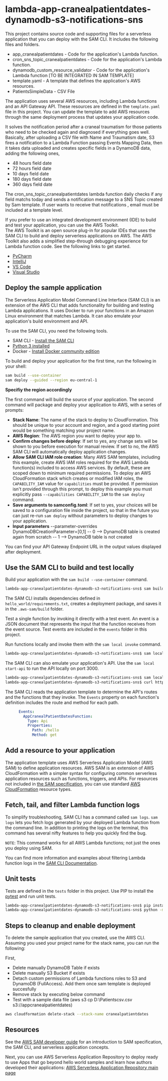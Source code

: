 # lambda-app-cranealpatientdates-dynamodb-s3-notifications-sns

This project contains source code and supporting files for a serverless application that you can deploy with the SAM CLI. It includes the following files and folders.

- app_cranealpatientdates - Code for the application's Lambda function.
- cron_sns_topic_cranealpatientdates - Code for the application's Lambda function.
- dynamodb_custom_resource_validator - Code for the application's Lambda function [TO BE INTEGRATED IN SAM TEMPLATE]
- template.yaml - A template that defines the application's AWS resources.
- PatientsSimpleData - CSV File 

The application uses several AWS resources, including Lambda functions and an API Gateway API. These resources are defined in the `template.yaml` file in this project. You can update the template to add AWS resources through the same deployment process that updates your application code.

It solves the notification period after a craneal traumatism for those patients who need to be checked again and diagnosed if everything goes well. Basically, after uploading a CSV file with Name and Traumatism date, S3 fires a notification to a Lambda Function passing Events Mapping Data, then it takes data uploaded and creates specific fields in a DynamoDB data, adding the following ones,

- 48 hours field date
- 72 hours field date
- 10 days field date
- 180 days field date
- 360 days field date

The cron_sns_topic_cranealpatientdates lambda function daily checks if any field matchs today and sends a notification message to a SNS Topic created by Sam template.  If user wants to receive that notifications , email must be included at a template level.


If you prefer to use an integrated development environment (IDE) to build and test your application, you can use the AWS Toolkit.  
The AWS Toolkit is an open source plug-in for popular IDEs that uses the SAM CLI to build and deploy serverless applications on AWS. The AWS Toolkit also adds a simplified step-through debugging experience for Lambda function code. See the following links to get started.

* [PyCharm](https://docs.aws.amazon.com/toolkit-for-jetbrains/latest/userguide/welcome.html)
* [IntelliJ](https://docs.aws.amazon.com/toolkit-for-jetbrains/latest/userguide/welcome.html)
* [VS Code](https://docs.aws.amazon.com/toolkit-for-vscode/latest/userguide/welcome.html)
* [Visual Studio](https://docs.aws.amazon.com/toolkit-for-visual-studio/latest/user-guide/welcome.html)

## Deploy the sample application

The Serverless Application Model Command Line Interface (SAM CLI) is an extension of the AWS CLI that adds functionality for building and testing Lambda applications. It uses Docker to run your functions in an Amazon Linux environment that matches Lambda. It can also emulate your application's build environment and API.

To use the SAM CLI, you need the following tools.

* SAM CLI - [Install the SAM CLI](https://docs.aws.amazon.com/serverless-application-model/latest/developerguide/serverless-sam-cli-install.html)
* [Python 3 installed](https://www.python.org/downloads/)
* Docker - [Install Docker community edition](https://hub.docker.com/search/?type=edition&offering=community)

To build and deploy your application for the first time, run the following in your shell:

```bash
sam build --use-container
sam deploy --guided --region eu-central-1
```

**Specifiy the region accordingly**

The first command will build the source of your application. The second command will package and deploy your application to AWS, with a series of prompts:

* **Stack Name**: The name of the stack to deploy to CloudFormation. This should be unique to your account and region, and a good starting point would be something matching your project name.
* **AWS Region**: The AWS region you want to deploy your app to.
* **Confirm changes before deploy**: If set to yes, any change sets will be shown to you before execution for manual review. If set to no, the AWS SAM CLI will automatically deploy application changes.
* **Allow SAM CLI IAM role creation**: Many AWS SAM templates, including this example, create AWS IAM roles required for the AWS Lambda function(s) included to access AWS services. By default, these are scoped down to minimum required permissions. To deploy an AWS CloudFormation stack which creates or modified IAM roles, the `CAPABILITY_IAM` value for `capabilities` must be provided. If permission isn't provided through this prompt, to deploy this example you must explicitly pass `--capabilities CAPABILITY_IAM` to the `sam deploy` command.
* **Save arguments to samconfig.toml**: If set to yes, your choices will be saved to a configuration file inside the project, so that in the future you can just re-run `sam deploy` without parameters to deploy changes to your application.
* **Input parameters**
  --parameter-overrides DynamoDBCreationParameter=[0,1]
  -- 0 --> DynamoDB table is created again from scratch
  -- 1 --> DynamoDB table is not created 

You can find your API Gateway Endpoint URL in the output values displayed after deployment.

## Use the SAM CLI to build and test locally

Build your application with the `sam build --use-container` command.

```bash
lambda-app-cranealpatientdates-dynamodb-s3-notifications-sns$ sam build --use-container
```

The SAM CLI installs dependencies defined in `hello_world/requirements.txt`, creates a deployment package, and saves it in the `.aws-sam/build` folder.

Test a single function by invoking it directly with a test event. An event is a JSON document that represents the input that the function receives from the event source. Test events are included in the `events` folder in this project.

Run functions locally and invoke them with the `sam local invoke` command.

```bash
lambda-app-cranealpatientdates-dynamodb-s3-notifications-sns$ sam local invoke AppCranealPatientDatesFunction --event events/event.json
```

The SAM CLI can also emulate your application's API. Use the `sam local start-api` to run the API locally on port 3000.

```bash
lambda-app-cranealpatientdates-dynamodb-s3-notifications-sns$ sam local start-api
lambda-app-cranealpatientdates-dynamodb-s3-notifications-sns$ curl http://localhost:3000/
```

The SAM CLI reads the application template to determine the API's routes and the functions that they invoke. The `Events` property on each function's definition includes the route and method for each path.

```yaml
      Events:
        AppCranealPatientDatesFunction:
          Type: Api
          Properties:
            Path: /hello
            Method: get
```

## Add a resource to your application
The application template uses AWS Serverless Application Model (AWS SAM) to define application resources. AWS SAM is an extension of AWS CloudFormation with a simpler syntax for configuring common serverless application resources such as functions, triggers, and APIs. For resources not included in [the SAM specification](https://github.com/awslabs/serverless-application-model/blob/master/versions/2016-10-31.md), you can use standard [AWS CloudFormation](https://docs.aws.amazon.com/AWSCloudFormation/latest/UserGuide/aws-template-resource-type-ref.html) resource types.

## Fetch, tail, and filter Lambda function logs

To simplify troubleshooting, SAM CLI has a command called `sam logs`. `sam logs` lets you fetch logs generated by your deployed Lambda function from the command line. In addition to printing the logs on the terminal, this command has several nifty features to help you quickly find the bug.

`NOTE`: This command works for all AWS Lambda functions; not just the ones you deploy using SAM.

You can find more information and examples about filtering Lambda function logs in the [SAM CLI Documentation](https://docs.aws.amazon.com/serverless-application-model/latest/developerguide/serverless-sam-cli-logging.html).

## Unit tests

Tests are defined in the `tests` folder in this project. Use PIP to install the [pytest](https://docs.pytest.org/en/latest/) and run unit tests.

```bash
lambda-app-cranealpatientdates-dynamodb-s3-notifications-sns$ pip install pytest pytest-mock --user
lambda-app-cranealpatientdates-dynamodb-s3-notifications-sns$ python -m pytest tests/ -v
```

## Steps to cleanup and enable deployment

To delete the sample application that you created, use the AWS CLI. Assuming you used your project name for the stack name, you can run the following:

First,


- Delete manually DynamoDB Table if exists
- Delete manually S3  Bucket if exists
- Detach  custom permissions  of Lambda functions roles  to S3 and DynamoDB  (FullAccess). Add them once sam template is deployed succesfully
- Remove stack by executing below command 
- Test with a sample data file  (aws s3 cp  D:\Patientscsv.csv  s3://appcranealpatientdates)

```bash
aws cloudformation delete-stack --stack-name cranealpatientdates
```



## Resources

See the [AWS SAM developer guide](https://docs.aws.amazon.com/serverless-application-model/latest/developerguide/what-is-sam.html) for an introduction to SAM specification, the SAM CLI, and serverless application concepts.

Next, you can use AWS Serverless Application Repository to deploy ready to use Apps that go beyond hello world samples and learn how authors developed their applications: [AWS Serverless Application Repository main page](https://aws.amazon.com/serverless/serverlessrepo/)
